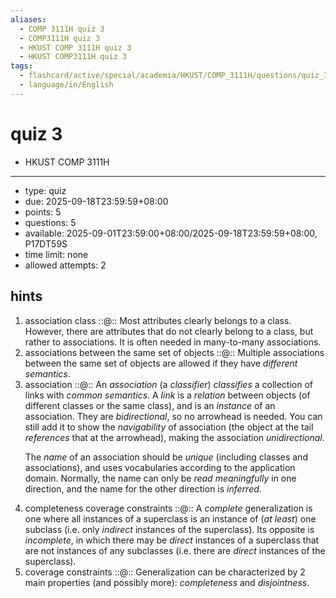 ```yaml
---
aliases:
  - COMP 3111H quiz 3
  - COMP3111H quiz 3
  - HKUST COMP 3111H quiz 3
  - HKUST COMP3111H quiz 3
tags:
  - flashcard/active/special/academia/HKUST/COMP_3111H/questions/quiz_3
  - language/in/English
---
```


# quiz 3

- HKUST COMP 3111H

---

- type: quiz
- due: 2025-09-18T23:59:59+08:00
- points: 5
- questions: 5
- available: 2025-09-01T23:59:00+08:00/2025-09-18T23:59:59+08:00, P17DT59S
- time limit: none
- allowed attempts: 2

## hints

1. association class ::@:: Most attributes clearly belongs to a class. However, there are attributes that do not clearly belong to a class, but rather to associations. It is often needed in many-to-many associations.
2. associations between the same set of objects ::@:: Multiple associations between the same set of objects are allowed if they have _different semantics_.
3. association ::@:: An _association_ \(a _classifier_\) _classifies_ a collection of links with _common semantics_. A _link_ is a _relation_ between objects \(of different classes or the same class\), and is an _instance_ of an association. They are _bidirectional_, so no arrowhead is needed. You can still add it to show the _navigability_ of association \(the object at the tail _references_ that at the arrowhead\), making the association _unidirectional_. <p> The _name_ of an association should be _unique_ \(including classes and associations\), and uses vocabularies according to the application domain. Normally, the name can only be _read meaningfully_ in one direction, and the name for the other direction is _inferred_.
4. completeness coverage constraints ::@:: A _complete_ generalization is one where all instances of a superclass is an instance of \(_at least_\) one subclass \(i.e. only _indirect_ instances of the superclass\). Its opposite is _incomplete_, in which there may be _direct_ instances of a superclass that are not instances of any subclasses \(i.e. there are _direct_ instances of the superclass\).
5. coverage constraints ::@:: Generalization can be characterized by 2 main properties \(and possibly more\): _completeness_ and _disjointness_.
